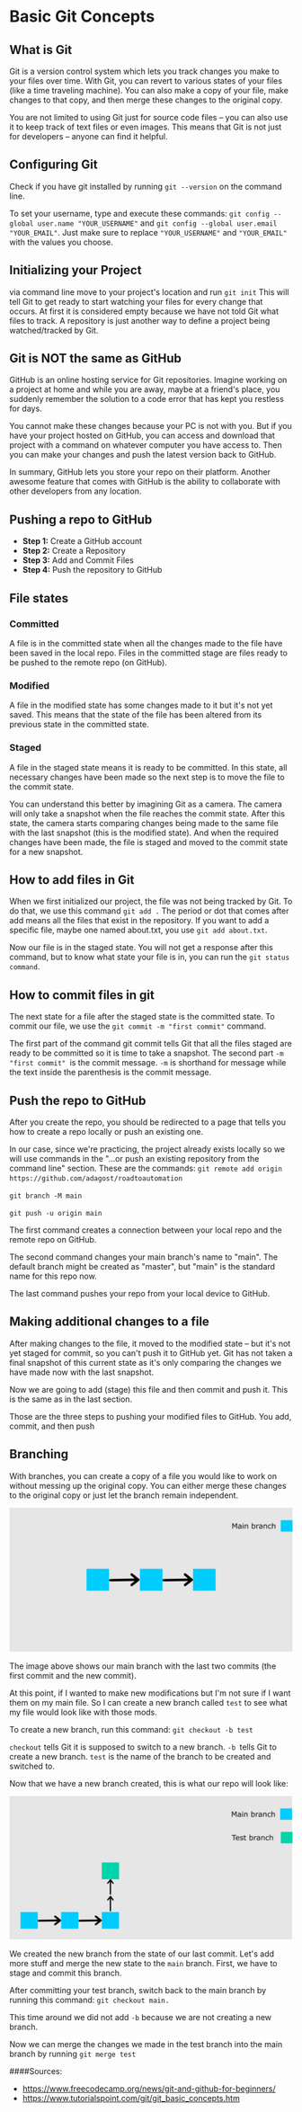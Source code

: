 # Basic Git Concepts
## What is Git

Git is a version control system which lets you track changes you make to your files over time. With Git, you can revert to various states of your files (like a time traveling machine). You can also make a copy of your file, make changes to that copy, and then merge these changes to the original copy.

You are not limited to using Git just for source code files – you can also use it to keep track of text files or even images. This means that Git is not just for developers – anyone can find it helpful.

## Configuring Git

Check if you have git installed by running `git --version` on the command line.

To set your username, type and execute these commands: `git config --global user.name "YOUR_USERNAME"` and `git config --global user.email "YOUR_EMAIL"`. Just make sure to replace `"YOUR_USERNAME"` and `"YOUR_EMAIL"` with the values you choose.

## Initializing your Project

via command line move to your project's location and run `git init` This will tell Git to get ready to start watching your files for every change that occurs.
At first it is considered empty because we have not told Git what files to track. A repository is just another way to define a project being watched/tracked by Git.

## Git is NOT the same as GitHub

GitHub is an online hosting service for Git repositories. Imagine working on a project at home and while you are away, maybe at a friend's place, you suddenly remember the solution to a code error that has kept you restless for days.

You cannot make these changes because your PC is not with you. But if you have your project hosted on GitHub, you can access and download that project with a command on whatever computer you have access to. Then you can make your changes and push the latest version back to GitHub.

In summary, GitHub lets you store your repo on their platform. Another awesome feature that comes with GitHub is the ability to collaborate with other developers from any location.

## Pushing a repo to GitHub

- **Step 1:** Create a GitHub account
- **Step 2:** Create a Repository  
- **Step 3:** Add and Commit Files
- **Step 4:** Push the repository to GitHub

## File states

### Committed 
A file is in the committed state when all the changes made to the file have been saved in the local repo. Files in the committed stage are files ready to be pushed to the remote repo (on GitHub).
### Modified
A file in the modified state has some changes made to it but it's not yet saved. This means that the state of the file has been altered from its previous state in the committed state.
### Staged
A file in the staged state means it is ready to be committed. In this state, all necessary changes have been made so the next step is to move the file to the commit state.        

You can understand this better by imagining Git as a camera. The camera will only take a snapshot when the file reaches the commit state. After this state, the camera starts comparing changes being made to the same file with the last snapshot (this is the modified state). And when the required changes have been made, the file is staged and moved to the commit state for a new snapshot.

## How to add files in Git
When we first initialized our project, the file was not being tracked by Git. To do that, we use this command `git add .` The period or dot that comes after add means all the files that exist in the repository. If you want to add a specific file, maybe one named about.txt, you use `git add about.txt`.

Now our file is in the staged state. You will not get a response after this command, but to know what state your file is in, you can run the `git status command`.
## How to commit files in git

The next state for a file after the staged state is the committed state. To commit our file, we use the `git commit -m "first commit"` command.

The first part of the command git commit tells Git that all the files staged are ready to be committed so it is time to take a snapshot. The second part `-m "first commit" `is the commit message. `-m` is shorthand for message while the text inside the parenthesis is the commit message.

## Push the repo to GitHub

After you create the repo, you should be redirected to a page that tells you how to create a repo locally or push an existing one.

In our case, since we're practicing, the project already exists locally so we will use commands in the "…or push an existing repository from the command line" section. These are the commands:
`git remote add origin https://github.com/adagost/roadtoautomation` 

`git branch -M main`
  
`git push -u origin main`

The first command creates a connection between your local repo and the remote repo on GitHub.

The second command changes your main branch's name to "main". The default branch might be created as "master", but "main" is the standard name for this repo now.

The last command pushes your repo from your local device to GitHub.

## Making additional changes to a file
After making changes to the file, it moved to the modified state – but it's not yet staged for commit, so you can't push it to GitHub yet. Git has not taken a final snapshot of this current state as it's only comparing the changes we have made now with the last snapshot.

Now we are going to add (stage) this file and then commit and push it. This is the same as in the last section.

Those are the three steps to pushing your modified files to GitHub. You add, commit, and then push

## Branching
With branches, you can create a copy of a file you would like to work on without messing up the original copy. You can either merge these changes to the original copy or just let the branch remain independent.

![folder structure](Images/g638.jpg)

The image above shows our main branch with the last two commits (the first commit and the new commit).

At this point, if I wanted to make new modifications but I'm not sure if I want them on my main file. So I can create a new branch called `test` to see what my file would look like with those mods.

To create a new branch, run this command: `git checkout -b test`

`checkout` tells Git it is supposed to switch to a new branch. `-b `tells Git to create a new branch. `test` is the name of the branch to be created and switched to.

Now that we have a new branch created, this is what our repo will look like:

![folder structure](Images/g664.jpg)

We created the new branch from the state of our last commit. Let's add more stuff and merge the new state to the `main` branch. First, we have to stage and commit this branch.

After committing your test branch, switch back to the main branch by running this command: `git checkout main.`

This time around we did not add `-b` because we are not creating a new branch.

Now we can merge the changes we made in the test branch into the main branch by running `git merge test`

####Sources: 
- https://www.freecodecamp.org/news/git-and-github-for-beginners/
- https://www.tutorialspoint.com/git/git_basic_concepts.htm
